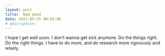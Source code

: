 ```yaml
---
layout: post
title:  Bad mood
date: 2021-05-25 00:03:00
# description: 
---
```


I hope I get well soon. I don't wanna get sick anymore. Do the things right. Do the right things. I have to do more, and do research more rigorously and wisely.
